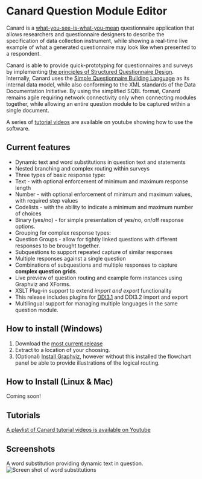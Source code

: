 Canard Question Module Editor
======

Canard is a [what-you-see-is-what-you-mean](http://en.wikipedia.org/wiki/WYSIWYM) questionnaire application that allows researchers and questionnaire
designers to describe the specification of data collection instrument, while showing a real-time live
example of what a generated questionnaire may look like when presented to a respondent.

Canard is able to provide quick-prototyping for questionnaires and surveys by implementing [the principles of Structured
Questionnaire Design](http://sqbl.org/wiki/index.php/Structured_Questionnaire_Design). Internally, Canard uses the [Simple Questionnaire Building Language](http://sqbl.org) as its internal data model, while also conforming to the XML standards of the Data Documentation Initiative. By using the simplified SQBL format, Canard remains agile requiring network connectivity
only when connecting modules together, while allowing an entire question module to be captured within a single document.

A series of [tutorial videos](http://bit.ly/CanardVideos) are available on youtube showing how to use the software.


Current features
-------------
 - Dynamic text and word substitutions in question text and statements
 - Nested branching and complex routing within surveys
 - Three types of basic response type:
  - Text - with optional enforcement of minimum and maximum response length
  - Number - with optional enforcement of minimum and maximum values, with required step values
  - Codelists - with the ability to indicate a minimum and maximum number of choices
  - Binary (yes/no) - for simple presentation of yes/no, on/off response options.
 - Grouping for complex response types:
  - Question Groups - allow for tightly linked questions with different responses to be brought together.
  - Subquestions to support repeated capture of similar responses
  - Multiple responses against a single question
  - Combinations of subquestions and multiple responses to capture **complex question grids**.
 - Live preview of question routing and example form instances using Graphviz and XForms.
 - XSLT Plug-in support to extend *import and export* functionality
  - This release includes plugins for [DDI3.1](http://www.ddialliance.org/Specification/DDI-Lifecycle/3.1/) and DDI3.2 import and export
 - Multilingual support for managing multiple languages in the same question module.

How to install (Windows)
-------------
1. Download the [most current release](http://bit.ly/canard_releases)
2. Extract to a location of your choosing.
3. (Optional) [Install Graphviz](http://www.graphviz.org/), however without this installed the flowchart panel be able to provide illustrations of the logical routing.

How to Install (Linux & Mac)
-------------
Coming soon!

Tutorials
--------------
[A playlist of Canard tutorial videos is available on Youtube](http://bit.ly/CanardVideos)

Screenshots
--------------
A word substitution providing dynamic text in question.
![Screen shot of word substitutions](http://i.imgur.com/EO842ry.png "Word substitutions")
